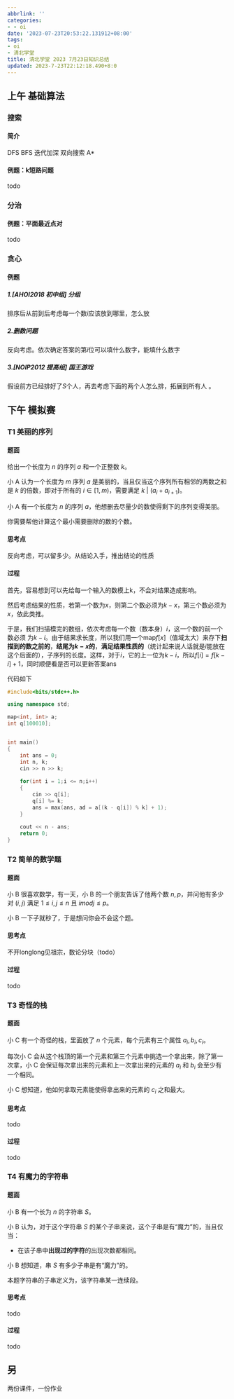 ```yaml
---
abbrlink: ''
categories:
- - oi
date: '2023-07-23T20:53:22.131912+08:00'
tags:
- oi
- 清北学堂
title: 清北学堂 2023 7月23日知识总结
updated: 2023-7-23T22:12:18.490+8:0
---
```

## 上午 基础算法

### 搜索

#### 简介

DFS BFS 迭代加深 双向搜索 A*

#### 例题：k短路问题

todo

### 分治

#### 例题：平面最近点对

todo

### 贪心

#### 例题

##### 1.[AHOI2018  初中组]  分组

排序后从前到后考虑每一个数$i$应该放到哪里，怎么放

##### 2.删数问题

反向考虑。依次确定答案的第$i$位可以填什么数字，能填什么数字

##### 3.[NOIP2012  提高组]  国王游戏

假设前方已经排好了$S$个人，再去考虑下面的两个人怎么排，拓展到所有人 。

## 下午 模拟赛

### T1 美丽的序列

#### 题面

给出一个长度为 $n$ 的序列 $a$ 和一个正整数 $k$。

小 A 认为一个长度为 $m$ 序列 $a$ 是美丽的，当且仅当这个序列所有相邻的两数之和是 $k$ 的倍数，即对于所有的 $i\in [1,m)$，需要满足 $k\ |\ (a_i+a_{i+1})$。

小 A 有一个长度为 $n$ 的序列 $a$，他想删去尽量少的数使得剩下的序列变得美丽。

你需要帮他计算这个最小需要删除的数的个数。

#### 思考点

反向考虑，可以留多少。从结论入手，推出结论的性质

#### 过程

首先，容易想到可以先给每一个输入的数模上k，不会对结果造成影响。

然后考虑结果的性质，若第一个数为$x$，则第二个数必须为$k-x$，第三个数必须为$x$，依此类推。

于是，我们扫描模完的数组，依次考虑每一个数（数本身）$i$，这一个数的前一个数必须 为$k-i$。由于结果求长度，所以我们用一个map$f[x]$（值域太大）来存下**扫描到的数之前的**，**结尾为$k-x$的**，**满足结果性质的**（统计起来说人话就是$i$能放在这个后面的），子序列的长度。这样，对于$i$，它的上一位为$k - i$，所以$f[i] = f[k - i] + 1$，同时顺便看是否可以更新答案ans

代码如下

```cpp
#include<bits/stdc++.h>

using namespace std;

map<int, int> a;
int q[100010];


int main()
{
	int ans = 0;
	int n, k;
	cin >> n >> k;
	
	for(int i = 1;i <= n;i++)
	{
		cin >> q[i];
		q[i] %= k;
		ans = max(ans, ad = a[(k - q[i]) % k] + 1);
	}
	
	cout << n - ans;
	return 0;
}
```

### T2 简单的数学题

#### 题面

小 B 很喜欢数学，有一天，小 B 的一个朋友告诉了他两个数 $n,p$，并问他有多少对 $(i,j)$ 满足 $1≤i,j≤n$  且 $i modj≤p$。

小 B 一下子就秒了，于是想问你会不会这个题。

#### 思考点

不开longlong见祖宗，数论分块（todo）

#### 过程

todo

### T3 奇怪的栈

#### 题面

小 C 有一个奇怪的栈，里面放了 $n$ 个元素，每个元素有三个属性 $a_i,b_i,c_i$。

每次小 C 会从这个栈顶的第一个元素和第三个元素中挑选一个拿出来，除了第一次拿，小 C 会保证每次拿出来的元素和上一次拿出来的元素的 $a_i$ 和 $b_i$ 会至少有一个相同。

小 C 想知道，他如何拿取元素能使得拿出来的元素的 $c_i$ 之和最大。

#### 思考点

todo

#### 过程

todo

### T4 有魔力的字符串

#### 题面

小 B 有一个长为 $n$ 的字符串 $S$。

小 B 认为，对于这个字符串 $S$ 的某个子串来说，这个子串是有“魔力”的，当且仅当：

- 在该子串中**出现过的字符**的出现次数都相同。

小 B 想知道，串 $S$ 有多少子串是有“魔力”的。

本题字符串的子串定义为，该字符串某一连续段。

#### 思考点

todo

#### 过程

todo

## 另

两份课件，一份作业

